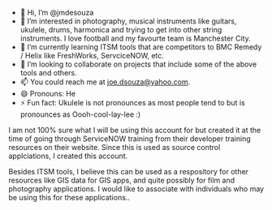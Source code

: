 - 👋 Hi, I’m @jmdesouza
- 👀 I’m interested in photography, musical instruments like guitars, ukulele, drums, harmonica and trying to get into other string instruments. I love football and my favourte team is Manchester City.
- 🌱 I’m currently learning ITSM tools that are competitors to BMC Remedy / Helix like FreshWorks, ServciceNOW, etc.
- 💞️ I’m looking to collaborate on projects that include some of the above tools and others.
- 📫 You could reach me at joe.dsouza@yahoo.com.
- 😄 Pronouns: He
- ⚡ Fun fact: Ukulele is not pronounces as most people tend to but is pronounces as Oooh-cool-lay-lee :)

I am not 100% sure what I will be using this account for but created it at the time of going through ServiceNOW training from their developer training resources on their website. Since this is used as source control applciations, I created this account.

Besides ITSM tools, I believe this can be used as a respository for other resources like GIS data for GIS apps, and quite possibly for film and photography applications. I would like to associate with individuals who may be using this for these applications..
<!---
jmdesouza/jmdesouza is a ✨ special ✨ repository because its `README.md` (this file) appears on your GitHub profile.
You can click the Preview link to take a look at your changes.
--->

